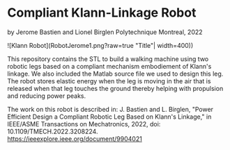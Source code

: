 # Compliant Klann-Linkage Robot
by Jerome Bastien and Lionel Birglen
Polytechnique Montreal, 2022

![Klann Robot](RobotJerome1.png?raw=true "Title"| width=400))

This repository contains the STL to build a walking machine using two robotic legs based on a compliant mechanism embodiement of Klann's linkage. We also included the Matlab source file we used to design this leg. The robot stores elastic energy when the leg is moving in the air that is released when that leg touches the ground thereby helping with propulsion and reducing power peaks.

The work on this robot is described in:
J. Bastien and L. Birglen, "Power Efficient Design a Compliant Robotic Leg Based on Klann's Linkage," in IEEE/ASME Transactions on Mechatronics, 2022, doi: 10.1109/TMECH.2022.3208224.
https://ieeexplore.ieee.org/document/9904021
